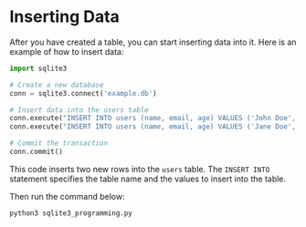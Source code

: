 # Inserting Data
After you have created a table, you can start inserting data into it. Here is an example of how to insert data:

```python
import sqlite3

# Create a new database
conn = sqlite3.connect('example.db')

# Insert data into the users table
conn.execute("INSERT INTO users (name, email, age) VALUES ('John Doe', 'john@example.com', 30)")
conn.execute("INSERT INTO users (name, email, age) VALUES ('Jane Doe', 'jane@example.com', 25)")

# Commit the transaction
conn.commit()
```

This code inserts two new rows into the `users` table. The `INSERT INTO` statement specifies the table name and the values to insert into the table.

Then run the command below:

```bash
python3 sqlite3_programming.py
```